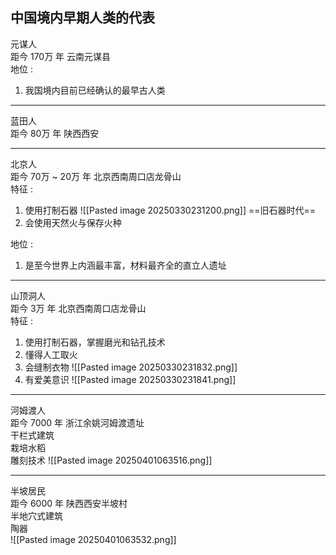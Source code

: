 ## 中国境内早期人类的代表

元谋人 \
距今 170万 年 云南元谋县\
地位 :
1. 我国境内目前已经确认的最早古人类

---

蓝田人 \
距今 80万 年 陕西西安

---

北京人 \
距今 70万 ~ 20万 年 北京西南周口店龙骨山 \
特征 :
1. 使用打制石器 ![[Pasted image 20250330231200.png]] ==旧石器时代==
2. 会使用天然火与保存火种

地位 :
1. 是至今世界上内涵最丰富，材料最齐全的直立人遗址

---
山顶洞人 \
距今 3万 年 北京西南周口店龙骨山 \
特征 :
1. 使用打制石器，掌握磨光和钻孔技术
2. 懂得人工取火
3. 会缝制衣物 ![[Pasted image 20250330231832.png]]
4. 有爱美意识 ![[Pasted image 20250330231841.png]]

---

河姆渡人 \
距今 7000 年 浙江余姚河姆渡遗址 \
干栏式建筑  
栽培水稻  
雕刻技术
![[Pasted image 20250401063516.png]]

---

半坡居民  
距今 6000 年 陕西西安半坡村  
半地穴式建筑  
陶器  
![[Pasted image 20250401063532.png]]  
